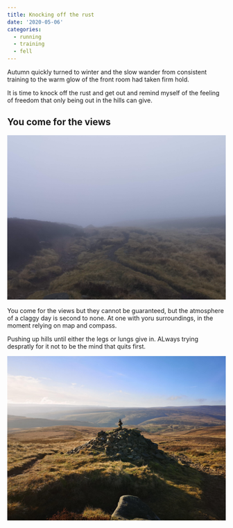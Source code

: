 ```yaml
---
title: Knocking off the rust
date: '2020-05-06'
categories:
  - running
  - training
  - fell
---
```


Autumn quickly turned to winter and the slow wander from consistent training to the warm glow of the front room had taken firm hold.

It is time to knock off the rust and get out and remind myself of the feeling of freedom that only being out in the hills can give.

## You come for the views

![You can't guarantee a view](./claggy-path.jpg)

You come for the views but they cannot be guaranteed, but the atmosphere of a claggy day is second to none. At one with yoru surroundings, in the moment relying on map and compass.

Pushing up hills until either the legs or lungs give in. ALways trying despratly for it not to be the mind that quits first.

![Carn heading across cut gate](./cairn-in-sun.jpg)
